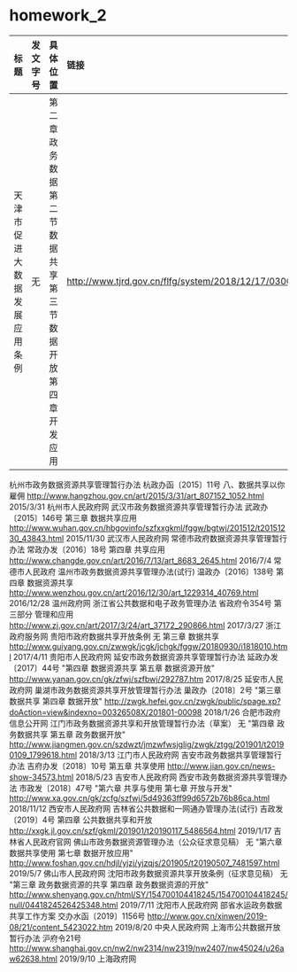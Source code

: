 # homework_2
标题|发文字号|具体位置|链接|时间|信源
-|:-|:-|:-|:-|-:
天津市促进大数据发展应用条例|无|第二章 政务数据 第二节 数据共享 第三节 数据开放 第四章 开发应用|http://www.tjrd.gov.cn/flfg/system/2018/12/17/030011277.shtml	|2018/12/14|天津人大网
杭州市政务数据资源共享管理暂行办法	杭政办函〔2015〕11号	八、数据共享以你雇佣	http://www.hangzhou.gov.cn/art/2015/3/31/art_807152_1052.html	2015/3/31	杭州市人民政府网
武汉市政务数据资源共享管理暂行办法	武政办〔2015〕146号	第三章 数据共享应用	http://www.wuhan.gov.cn/hbgovinfo/szfxxgkml/fggw/bgtwj/201512/t20151230_43843.html	2015/11/30	武汉市人民政府网
常德市政府数据资源共享管理暂行办法	常政办发〔2016〕18号	第四章 共享应用	http://www.changde.gov.cn/art/2016/7/13/art_8683_2645.html	2016/7/4	常德市人民政府
温州市政务数据资源共享管理办法(试行)	温政办〔2016〕138号	第四章 数据资源共享	http://www.wenzhou.gov.cn/art/2016/12/30/art_1229314_40769.html	2016/12/28	温州政府网
浙江省公共数据和电子政务管理办法	省政府令354号	第三部分 管理和应用	http://www.zj.gov.cn/art/2017/3/24/art_37172_290866.html	2017/3/27	浙江政府服务网
贵阳市政府数据共享开放条例	无	第三章 数据共享	http://www.guiyang.gov.cn/zwwgk/jcgk/jchgk/fggw/20180930/i1818010.html	2017/4/11	贵阳市人民政府网
延安市政务数据资源共享管理暂行办法	延政办发〔2017〕44号	"第四章 数据资源共享
第五章 数据资源开放"	http://www.yanan.gov.cn/gk/zfwj/szfbwj/292787.htm	2017/8/25	延安市人民政府网
巢湖市政务数据资源共享开放管理暂行办法	巢政办〔2018〕2号	"第三章 数据共享
第四章 数据开放"	http://zwgk.hefei.gov.cn/zwgk/public/spage.xp?doAction=view&indexno=00326508X/201801-00098	2018/1/26	合肥市政府信息公开网
江门市政务数据资源共享和开放管理暂行办法（草案）	无	"第四章 政务数据共享
第五章 政务数据开放"	http://www.jiangmen.gov.cn/szdwzt/jmzwfwsjglig/zwgk/ztgg/201901/t20190109_1799618.html	2018/3/13	江门市人民政府网
吉安市政务数据共享管理暂行办法	吉府办发〔2018〕10号	第五章 共享使用	http://www.jian.gov.cn/news-show-34573.html	2018/5/23	吉安市人民政府网
西安市政务数据资源共享管理办法	市政发〔2018〕47号	"第六章 共享与使用
第七章 开放与开发"	http://www.xa.gov.cn/gk/zcfg/szfwj/5d49363ff99d6572b76b86ca.html	2018/11/12	西安市人民政府网
吉林省公共数据和一网通办管理办法(试行)	吉政发〔2019〕4号	第四章 公共数据共享和开放	http://xxgk.jl.gov.cn/szf/gkml/201901/t20190117_5486564.html	2019/1/17	吉林省人民政府官网
佛山市政务数据资源管理办法（公众征求意见稿）	无	"第六章 数据共享使用
第七章 数据开放应用"	http://www.foshan.gov.cn/hdjl/yjzj/yjzqjs/201905/t20190507_7481597.html	2019/5/7	佛山市人民政府网
沈阳市政务数据资源共享开放条例（征求意见稿）	无	"第三章 政务数据资源的共享
第四章 政务数据资源的开放"	http://www.shenyang.gov.cn/html/SY/154700104418245/154700104418245/null/0441824526425348.html	2019/7/11	沈阳市人民政府网
部省水运政务数据共享工作方案	交办水函〔2019〕1156号		http://www.gov.cn/xinwen/2019-08/21/content_5423022.htm	2019/8/20	中央人民政府网
上海市公共数据开放暂行办法	沪府令21号		http://www.shanghai.gov.cn/nw2/nw2314/nw2319/nw2407/nw45024/u26aw62638.html	2019/9/10	上海政府网
